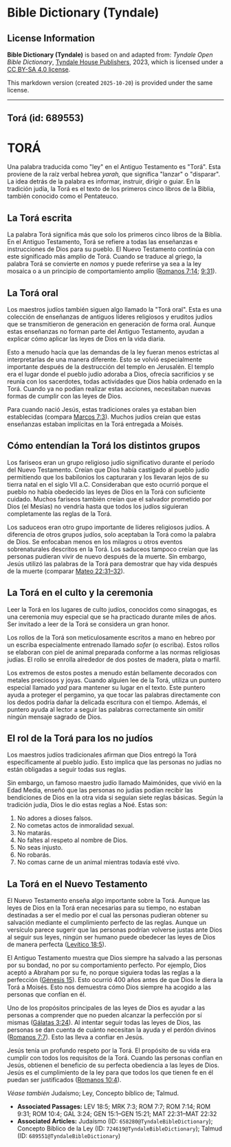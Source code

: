 # Bible Dictionary (Tyndale)

## License Information

**Bible Dictionary (Tyndale)** is based on and adapted from: _Tyndale Open Bible Dictionary_, [Tyndale House Publishers](https://tyndaleopenresources.com/), 2023, which is licensed under a [CC BY-SA 4.0 license](https://creativecommons.org/licenses/by-sa/4.0/legalcode.en).

This markdown version (created `2025-10-20`) is provided under the same license.



--------------------------------

## Torá (id: 689553)

TORÁ
====

Una palabra traducida como "ley" en el Antiguo Testamento es "Torá". Esta proviene de la raíz verbal hebrea *yarah,* que significa "lanzar" o "disparar". La idea detrás de la palabra es informar, instruir, dirigir o guiar. En la tradición judía, la Torá es el texto de los primeros cinco libros de la Biblia, también conocido como el Pentateuco.

La Torá escrita
---------------

La palabra Torá significa más que solo los primeros cinco libros de la Biblia. En el Antiguo Testamento, Torá se refiere a todas las enseñanzas e instrucciones de Dios para su pueblo. El Nuevo Testamento continúa con este significado más amplio de Torá. Cuando se traduce al griego, la palabra Torá se convierte en *nomos* y puede referirse ya sea a la ley mosaica o a un principio de comportamiento amplio ([Romanos 7:14](https://ref.ly/Rom7:14); [9:31](https://ref.ly/Rom9:31)).

La Torá oral
------------

Los maestros judíos también siguen algo llamado la "Torá oral". Esta es una colección de enseñanzas de antiguos líderes religiosos y eruditos judíos que se transmitieron de generación en generación de forma oral. Aunque estas enseñanzas no forman parte del Antiguo Testamento, ayudan a explicar cómo aplicar las leyes de Dios en la vida diaria.

Esto a menudo hacía que las demandas de la ley fueran menos estrictas al interpretarlas de una manera diferente. Esto se volvió especialmente importante después de la destrucción del templo en Jerusalén. El templo era el lugar donde el pueblo judío adoraba a Dios, ofrecía sacrificios y se reunía con los sacerdotes, todas actividades que Dios había ordenado en la Torá. Cuando ya no podían realizar estas acciones, necesitaban nuevas formas de cumplir con las leyes de Dios.

Para cuando nació Jesús, estas tradiciones orales ya estaban bien establecidas (compara [Marcos 7:3](https://ref.ly/Mark7:3)). Muchos judíos creían que estas enseñanzas estaban implícitas en la Torá entregada a Moisés.

Cómo entendían la Torá los distintos grupos
-------------------------------------------

Los fariseos eran un grupo religioso judío significativo durante el período del Nuevo Testamento. Creían que Dios había castigado al pueblo judío permitiendo que los babilonios los capturaran y los llevaran lejos de su tierra natal en el siglo VII a.C. Consideraban que esto ocurrió porque el pueblo no había obedecido las leyes de Dios en la Torá con suficiente cuidado. Muchos fariseos también creían que el salvador prometido por Dios (el Mesías) no vendría hasta que todos los judíos siguieran completamente las reglas de la Torá.

Los saduceos eran otro grupo importante de líderes religiosos judíos. A diferencia de otros grupos judíos, solo aceptaban la Torá como la palabra de Dios. Se enfocaban menos en los milagros u otros eventos sobrenaturales descritos en la Torá. Los saduceos tampoco creían que las personas pudieran vivir de nuevo después de la muerte. Sin embargo, Jesús utilizó las palabras de la Torá para demostrar que hay vida después de la muerte (comparar [Mateo 22:31–32](https://ref.ly/Matt22:31-Matt22:32)).

La Torá en el culto y la ceremonia
----------------------------------

Leer la Torá en los lugares de culto judíos, conocidos como sinagogas, es una ceremonia muy especial que se ha practicado durante miles de años. Ser invitado a leer de la Torá se considera un gran honor.

Los rollos de la Torá son meticulosamente escritos a mano en hebreo por un escriba especialmente entrenado llamado *sofer* (o escriba). Estos rollos se elaboran con piel de animal preparada conforme a las normas religiosas judías. El rollo se enrolla alrededor de dos postes de madera, plata o marfil.

Los extremos de estos postes a menudo están bellamente decorados con metales preciosos y joyas. Cuando alguien lee de la Torá, utiliza un puntero especial llamado *yad* para mantener su lugar en el texto. Este puntero ayuda a proteger el pergamino, ya que tocar las palabras directamente con los dedos podría dañar la delicada escritura con el tiempo. Además, el puntero ayuda al lector a seguir las palabras correctamente sin omitir ningún mensaje sagrado de Dios.

El rol de la Torá para los no judíos
------------------------------------

Los maestros judíos tradicionales afirman que Dios entregó la Torá específicamente al pueblo judío. Esto implica que las personas no judías no están obligadas a seguir todas sus reglas.

Sin embargo, un famoso maestro judío llamado Maimónides, que vivió en la Edad Media, enseñó que las personas no judías podían recibir las bendiciones de Dios en la otra vida si seguían siete reglas básicas. Según la tradición judía, Dios le dio estas reglas a Noé. Estas son:

1. No adores a dioses falsos.
2. No cometas actos de inmoralidad sexual.
3. No matarás.
4. No faltes al respeto al nombre de Dios.
5. No seas injusto.
6. No robarás.
7. No comas carne de un animal mientras todavía esté vivo.

La Torá en el Nuevo Testamento
------------------------------

El Nuevo Testamento enseña algo importante sobre la Torá. Aunque las leyes de Dios en la Torá eran necesarias para su tiempo, no estaban destinadas a ser el medio por el cual las personas pudieran obtener su salvación mediante el cumplimiento perfecto de las reglas. Aunque un versículo parece sugerir que las personas podrían volverse justas ante Dios al seguir sus leyes, ningún ser humano puede obedecer las leyes de Dios de manera perfecta ([Levítico 18:5](https://ref.ly/Lev18:5)).

El Antiguo Testamento muestra que Dios siempre ha salvado a las personas por su bondad, no por su comportamiento perfecto. Por ejemplo, Dios aceptó a Abraham por su fe, no porque siguiera todas las reglas a la perfección ([Génesis 15](https://ref.ly/Gen15:1-Gen15:21)). Esto ocurrió 400 años antes de que Dios le diera la Torá a Moisés. Esto nos demuestra cómo Dios siempre ha acogido a las personas que confían en él.

Uno de los propósitos principales de las leyes de Dios es ayudar a las personas a comprender que no pueden alcanzar la perfección por sí mismas ([Gálatas 3:24](https://ref.ly/Gal3:24)). Al intentar seguir todas las leyes de Dios, las personas se dan cuenta de cuánto necesitan la ayuda y el perdón divinos ([Romanos 7:7](https://ref.ly/Rom7:7)). Esto las lleva a confiar en Jesús.

Jesús tenía un profundo respeto por la Torá. El propósito de su vida era cumplir con todos los requisitos de la Torá. Cuando las personas confían en Jesús, obtienen el beneficio de su perfecta obediencia a las leyes de Dios. Jesús es el cumplimiento de la ley para que todos los que tienen fe en él puedan ser justificados ([Romanos 10:4](https://ref.ly/Rom10:4)).

*Véase también* Judaísmo; Ley, Concepto bíblico de; Talmud.

* **Associated Passages:** LEV 18:5; MRK 7:3; ROM 7:7; ROM 7:14; ROM 9:31; ROM 10:4; GAL 3:24; GEN 15:1–GEN 15:21; MAT 22:31–MAT 22:32
* **Associated Articles:** Judaísmo (ID: `658280@TyndaleBibleDictionary`); Concepto Bíblico de la Ley (ID: `724619@TyndaleBibleDictionary`); Talmud (ID: `689551@TyndaleBibleDictionary`)

